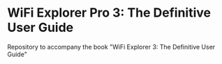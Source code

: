 # WiFi Explorer Pro 3: The Definitive User Guide

Repository to accompany the book "WiFi Explorer 3: The Definitive User Guide" 
